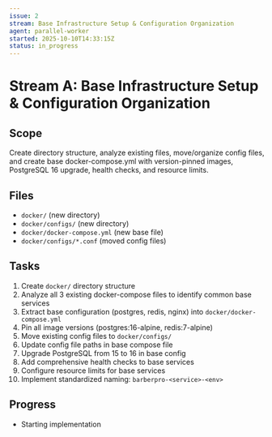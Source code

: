 ```yaml
---
issue: 2
stream: Base Infrastructure Setup & Configuration Organization
agent: parallel-worker
started: 2025-10-10T14:33:15Z
status: in_progress
---
```


# Stream A: Base Infrastructure Setup & Configuration Organization

## Scope
Create directory structure, analyze existing files, move/organize config files, and create base docker-compose.yml with version-pinned images, PostgreSQL 16 upgrade, health checks, and resource limits.

## Files
- `docker/` (new directory)
- `docker/configs/` (new directory)
- `docker/docker-compose.yml` (new base file)
- `docker/configs/*.conf` (moved config files)

## Tasks
1. Create `docker/` directory structure
2. Analyze all 3 existing docker-compose files to identify common base services
3. Extract base configuration (postgres, redis, nginx) into `docker/docker-compose.yml`
4. Pin all image versions (postgres:16-alpine, redis:7-alpine)
5. Move existing config files to `docker/configs/`
6. Update config file paths in base compose file
7. Upgrade PostgreSQL from 15 to 16 in base config
8. Add comprehensive health checks to base services
9. Configure resource limits for base services
10. Implement standardized naming: `barberpro-<service>-<env>`

## Progress
- Starting implementation
